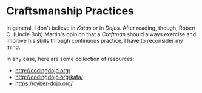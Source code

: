 Craftsmanship Practices
=======================

In general, I don't believe in *Katas* or in *Dojos*.
After reading, though, Robert C. (Uncle Bob) Martin's opinion that
a *Craftman* should always exercise and improve his skills through
continuous practice, I have to reconsider my mind.

In any case, here are some collection of resources:

 - <http://codingdojo.org/>
 - <http://codingdojo.org/kata/>
 - <https://cyber-dojo.org/>
